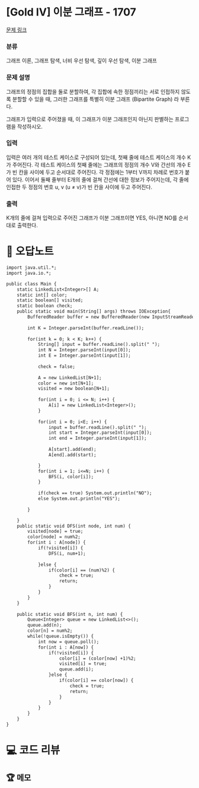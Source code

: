 # [Gold IV] 이분 그래프 - 1707 

[문제 링크](https://www.acmicpc.net/problem/1707) 

### 분류

그래프 이론, 그래프 탐색, 너비 우선 탐색, 깊이 우선 탐색, 이분 그래프

### 문제 설명

<p>그래프의 정점의 집합을 둘로 분할하여, 각 집합에 속한 정점끼리는 서로 인접하지 않도록 분할할 수 있을 때, 그러한 그래프를 특별히 이분 그래프 (Bipartite Graph) 라 부른다.</p>

<p>그래프가 입력으로 주어졌을 때, 이 그래프가 이분 그래프인지 아닌지 판별하는 프로그램을 작성하시오.</p>

### 입력 

 <p>입력은 여러 개의 테스트 케이스로 구성되어 있는데, 첫째 줄에 테스트 케이스의 개수 K가 주어진다. 각 테스트 케이스의 첫째 줄에는 그래프의 정점의 개수 V와 간선의 개수 E가 빈 칸을 사이에 두고 순서대로 주어진다. 각 정점에는 1부터 V까지 차례로 번호가 붙어 있다. 이어서 둘째 줄부터 E개의 줄에 걸쳐 간선에 대한 정보가 주어지는데, 각 줄에 인접한 두 정점의 번호 u, v (u ≠ v)가 빈 칸을 사이에 두고 주어진다. </p>

### 출력 

 <p>K개의 줄에 걸쳐 입력으로 주어진 그래프가 이분 그래프이면 YES, 아니면 NO를 순서대로 출력한다.</p>



#  🚀  오답노트 

```diff
import java.util.*;
import java.io.*;

public class Main {
	static LinkedList<Integer>[] A;
	static int[] color;
	static boolean[] visited;
	static boolean check;
	public static void main(String[] args) throws IOException{
		BufferedReader buffer = new BufferedReader(new InputStreamReader(System.in));
		
		int K = Integer.parseInt(buffer.readLine());
		
		for(int k = 0; k < K; k++) {
			String[] input = buffer.readLine().split(" ");
			int N = Integer.parseInt(input[0]);
			int E = Integer.parseInt(input[1]);
			
			check = false;
			
			A = new LinkedList[N+1];
			color = new int[N+1];
			visited = new boolean[N+1];
			
			for(int i = 0; i <= N; i++) {
				A[i] = new LinkedList<Integer>();
			}
			
			for(int i = 0; i<E; i++) {
				input = buffer.readLine().split(" ");
				int start = Integer.parseInt(input[0]);
				int end = Integer.parseInt(input[1]);
				
				A[start].add(end);
				A[end].add(start);

			}
			for(int i = 1; i<=N; i++) {
				BFS(i, color[i]);
			}
			
			if(check == true) System.out.println("NO");
			else System.out.println("YES");
			
		}

	}
	public static void DFS(int node, int num) {
		visited[node] = true;
		color[node] = num%2;
		for(int i : A[node]) {
			if(!visited[i]) {
				DFS(i, num+1);
				
			}else {
				if(color[i] == (num)%2) {
					check = true;
					return;
				}
			}
		}
	}
	
	public static void BFS(int n, int num) {
    	Queue<Integer> queue = new LinkedList<>();
    	queue.add(n);
    	color[n] = num%2;
    	while(!queue.isEmpty()) {
    		int now = queue.poll();
    		for(int i : A[now]) {
    			if(!visited[i]) {
    				color[i] = (color[now] +1)%2;
    				visited[i] = true;
    				queue.add(i);
    			}else {
    				if(color[i] == color[now]) {
    					check = true;
    					return;
    				}
    			}
    		}
    	}
    }
}

```

# 💻 코드 리뷰




 ## 🏆 메모 

